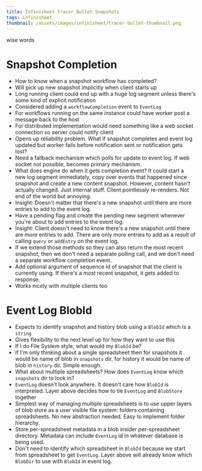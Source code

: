 ```yaml
---
title: Infinisheet Tracer Bullet Snapshots
tags: infinisheet
thumbnail: /assets/images/infinisheet/tracer-bullet-thumbnail.png
---
```


wise words

# Snapshot Completion

* How to know when a snapshot workflow has completed?
* Will pick up new snapshot implicitly when client starts up
* Long running client could end up with a huge log segment unless there's some kind of explicit notification
* Considered adding a `workflowCompletion` event to `EventLog`
* For workflows running on the same instance could have worker post a message back to the host
* For distributed implementation would need something like a web socket connection so server could notify client
* Opens up reliability problem. What if snapshot completes and event log updated but worker fails before notification sent or notification gets lost?
* Need a fallback mechanism which polls for update to event log. If web socket not possible, becomes primary mechanism.
* What does engine do when it gets completion event? It could start a new log segment immediately, copy over events that happened since snapshot and create a new content snapshot. However, content hasn't actually changed. Just internal stuff. Client pointlessly re-renders. Not end of the world but annoying.
* Insight: Doesn't matter that there's a new snapshot until there are more entries to add to the event log. 
* Have a pending flag and create the pending new segment whenever you're about to add entries to the event log. 
* Insight: Client doesn't need to know there's a new snapshot until there are more entries to add. There are only more entries to add as a result of calling `query` or `addEntry` on the event log.
* If we extend those methods so they can also return the most recent snapshot, then we don't need a separate polling call, and we don't need a separate workflow completion event.
* Add optional argument of sequence id of snapshot that the client is currently using. If there's a most recent snapshot, it gets added to response.
* Works nicely with multiple clients too

# Event Log BlobId

* Expects to identify snapshot and history blob using a `BlobId` which is a `string`
* Gives flexibility to the next level up for how they want to use this
* If I do File System style, what would my `BlobId` be?
* If I'm only thinking about a single spreadsheet then for snapshots it would be name of blob in `snapshots` dir, for history it would be name of blob in `history` dir. Simple enough.
* What about multiple spreadsheets? How does `EventLog` know which `snapshots` dir to look in? 
* `EventLog` doesn't look anywhere. It doesn't care how `BlobId` is interpreted. Layer above decides how to tie `EventLog` and `BlobStore` together
* Simplest way of managing multiple spreadsheets is to use upper layers of blob store as a user visible file system: folders containing spreadsheets. No new abstraction needed. Easy to implement folder hierarchy. 
* Store per-spreadsheet metadata in a blob insider per-spreadsheet directory. Metadata can include `EventLog` id in whatever database is being used.
* Don't need to identify which spreadsheet in `BlobId` because we start from spreadsheet to get `EventLog`. Layer above will already know which `BlobDir` to use with `BlobId` in event log. 


